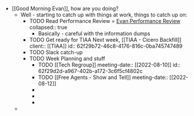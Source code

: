 - [[Good Morning Evan]], how are you doing?
	- Well - starting to catch up with things at work, things to catch up on:
		- TODO Read Performance Review = [Evan Performance Review](https://rangle.slack.com/archives/DJ2J7S4KV/p1659961800310349)
		  collapsed:: true
			- Basically - careful with the information dumps
		- TODO Get ready for TIAA Next week, [[TIAA - Cicero Backfill]]
		  client:: [[TIAA]]
		  id:: 62f29b72-46c8-4176-816c-0ba745747489
		- TODO Slack catch-up
		- TODO Week Planning and stuff
			- TODO [[Tech Regroup]]
			  meeting-date:: [[2022-08-10]]
			  id:: 62f29d2d-a967-402b-a172-3c6f5cf4802c
			- TODO [[Free Agents - Show and Tell]]
			  meeting-date:: [[2022-08-12]]
			-
			-
			-
	-